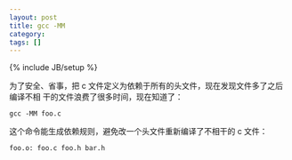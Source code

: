 ```yaml
---
layout: post
title: gcc -MM
category:
tags: []
---
```

{% include JB/setup %}

为了安全、省事，把 c 文件定义为依赖于所有的头文件，现在发现文件多了之后编译不相
干的文件浪费了很多时间，现在知道了：

    gcc -MM foo.c

这个命令能生成依赖规则，避免改一个头文件重新编译了不相干的 c 文件：

    foo.o: foo.c foo.h bar.h
